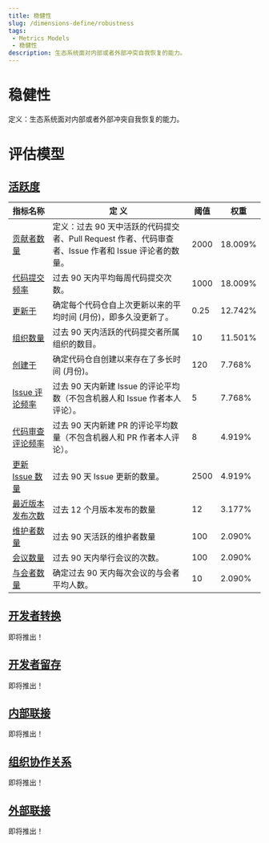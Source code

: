 ```yaml
---
title: 稳健性
slug: /dimensions-define/robustness
tags:
 - Metrics Models
 - 稳健性
description: 生态系统面对内部或者外部冲突自我恢复的能力。
---
```


# 稳健性

定义：生态系统面对内部或者外部冲突自我恢复的能力。

# 评估模型

## [活跃度](./activity.md#activity)

| 指标名称 | 定 义 | 阈值 | 权重 |
| --- | --- | --- | --- |
| [贡献者数量](./activity.md#贡献者数量) | 定义：过去 90 天中活跃的代码提交者、Pull Request 作者、代码审查者、Issue 作者和 Issue 评论者的数量。 | 2000 | 18.009% |
| [代码提交频率](./activity.md#代码提交频率) | 过去 90 天内平均每周代码提交次数。 | 1000 | 18.009% |
| [更新于](./activity.md#更新于) | 确定每个代码仓自上次更新以来的平均时间 (月份)，即多久没更新了。 | 0.25 | 12.742% |
| [组织数量](./activity.md#组织数量) | 过去 90 天内活跃的代码提交者所属组织的数目。| 10 | 11.501% |
| [创建于](./activity.md#创建于) | 确定代码仓自创建以来存在了多长时间 (月份)。 | 120 | 7.768% |
| [Issue 评论频率](./activity.md#Issue-评论频率) | 过去 90 天内新建 Issue 的评论平均数（不包含机器人和 Issue 作者本人评论）。 | 5 | 7.768% |
| [代码审查评论频率](./activity.md#代码审查评论频率) | 过去 90 天内新建 PR 的评论平均数量（不包含机器人和 PR 作者本人评论）。 | 8 | 4.919% |
| [更新 Issue 数量](./activity.md#更新-issue-数量) | 过去 90 天 Issue 更新的数量。 | 2500 | 4.919% |
| [最近版本发布次数](./activity.md#最近版本发布次数) | 过去 12 个月版本发布的数量 | 12 | 3.177% |
| [维护者数量](./activity.md#维护者数量) | 过去 90 天活跃的维护者数量 | 100 | 2.090% |
| [会议数量](./activity.md#会议数量) | 过去 90 天内举行会议的次数。 | 100 | 2.090% |
| [与会者数量](./activity.md#与会者数量) | 确定过去 90 天内每次会议的与会者平均人数。 | 10 | 2.090% |

## [开发者转换](./developer/developer-convertion.md#developer-convertion)

即将推出！

## [开发者留存](./developer/developer-retention.md#developer-retention)

即将推出！

## [内部联接](./organization/innner-connectedness.md#inner-connectedness)

即将推出！

## [组织协作关系](./organization/organization-collaboration-relationships.md#organization-collaboration-relationships)

即将推出！

## [外部联接](./organization/outbound-connectedness.md)

即将推出！
